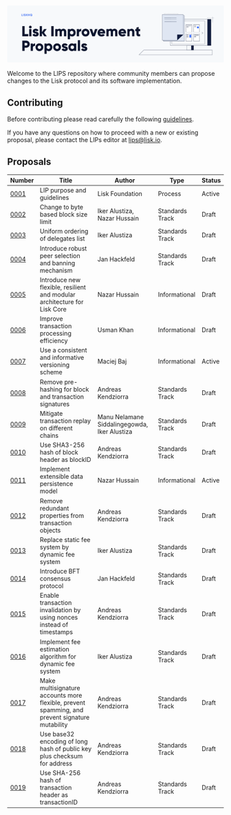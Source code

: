 ![Lisk Improvement Proposals](banner.png "Lisk Improvement Proposals")

Welcome to the LIPS repository where community members can propose changes to the Lisk protocol and its software implementation.

## Contributing

Before contributing please read carefully the following [guidelines](proposals/lip-0001.md).

If you have any questions on how to proceed with a new or existing proposal, please contact the LIPs editor at [lips@lisk.io](mailto:lips@lisk.io).

## Proposals

| Number                        | Title                                                                                          | Author                                       | Type            | Status        |
| ------------------------------|----------------------------------------------------------------------------------------------- | -------------------------------------------- | ----------------|---------------|
| [0001](proposals/lip-0001.md) | LIP purpose and guidelines                                                                     | Lisk Foundation                              | Process         | Active        |
| [0002](proposals/lip-0002.md) | Change to byte based block size limit                                                          | Iker Alustiza, Nazar Hussain                 | Standards Track | Draft         |
| [0003](proposals/lip-0003.md) | Uniform ordering of delegates list                                                             | Iker Alustiza                                | Standards Track | Draft         |
| [0004](proposals/lip-0004.md) | Introduce robust peer selection and banning mechanism                                          | Jan Hackfeld                                 | Standards Track | Draft         |
| [0005](proposals/lip-0005.md) | Introduce new flexible, resilient and modular architecture for Lisk Core                       | Nazar Hussain                                | Informational   | Draft         |
| [0006](proposals/lip-0006.md) | Improve transaction processing efficiency                                                      | Usman Khan                                   | Informational   | Draft         |
| [0007](proposals/lip-0007.md) | Use a consistent and informative versioning scheme                                             | Maciej Baj                                   | Informational   | Active        |
| [0008](proposals/lip-0008.md) | Remove pre-hashing for block and transaction signatures                                        | Andreas Kendziorra                           | Standards Track | Draft         |
| [0009](proposals/lip-0009.md) | Mitigate transaction replay on different chains                                                | Manu Nelamane Siddalingegowda, Iker Alustiza | Standards Track | Draft         |
| [0010](proposals/lip-0010.md) | Use SHA3-256 hash of block header as blockID                                                   | Andreas Kendziorra                           | Standards Track | Draft         |
| [0011](proposals/lip-0011.md) | Implement extensible data persistence model                                                    | Nazar Hussain                                | Informational   | Active        |
| [0012](proposals/lip-0012.md) | Remove redundant properties from transaction objects                                           | Andreas Kendziorra                           | Standards Track | Draft         |
| [0013](proposals/lip-0013.md) | Replace static fee system by dynamic fee system                                                | Iker Alustiza                                | Standards Track | Draft         |
| [0014](proposals/lip-0014.md) | Introduce BFT consensus protocol                                                               | Jan Hackfeld                                 | Standards Track | Draft         |
| [0015](proposals/lip-0015.md) | Enable transaction invalidation by using nonces instead of timestamps                          | Andreas Kendziorra                           | Standards Track | Draft         |
| [0016](proposals/lip-0016.md) | Implement fee estimation algorithm for dynamic fee system                                      | Iker Alustiza                                | Standards Track | Draft         |
| [0017](proposals/lip-0017.md) | Make multisignature accounts more flexible, prevent spamming, and prevent signature mutability | Andreas Kendziorra                           | Standards Track | Draft         |
| [0018](proposals/lip-0018.md) | Use base32 encoding of long hash of public key plus checksum for address                       | Andreas Kendziorra                           | Standards Track | Draft         |
| [0019](proposals/lip-0019.md) | Use SHA-256 hash of transaction header as transactionID                                        | Andreas Kendziorra                           | Standards Track | Draft         |
